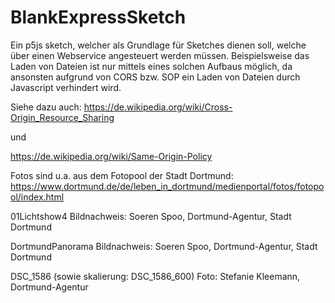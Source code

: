 # BlankExpressSketch
Ein p5js sketch, welcher als Grundlage für Sketches dienen soll, welche über einen Webservice angesteuert werden müssen.
Beispielsweise das Laden von Dateien ist nur mittels eines solchen Aufbaus möglich, 
da ansonsten aufgrund von CORS bzw. SOP ein Laden von Dateien durch Javascript verhindert wird.

Siehe dazu auch: 
https://de.wikipedia.org/wiki/Cross-Origin_Resource_Sharing

und 

https://de.wikipedia.org/wiki/Same-Origin-Policy


Fotos sind u.a. aus dem Fotopool der Stadt Dortmund:
https://www.dortmund.de/de/leben_in_dortmund/medienportal/fotos/fotopool/index.html 

01Lichtshow4 
Bildnachweis: Soeren Spoo, Dortmund-Agentur, Stadt Dortmund

DortmundPanorama
Bildnachweis: Soeren Spoo, Dortmund-Agentur, Stadt Dortmund

DSC_1586 (sowie skalierung: DSC_1586_600)
Foto: Stefanie Kleemann, Dortmund-Agentur
 